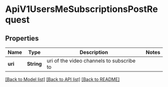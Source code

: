 # ApiV1UsersMeSubscriptionsPostRequest

## Properties
Name | Type | Description | Notes
------------ | ------------- | ------------- | -------------
**uri** | **String** | uri of the video channels to subscribe to | 

[[Back to Model list]](../README.md#documentation-for-models) [[Back to API list]](../README.md#documentation-for-api-endpoints) [[Back to README]](../README.md)


